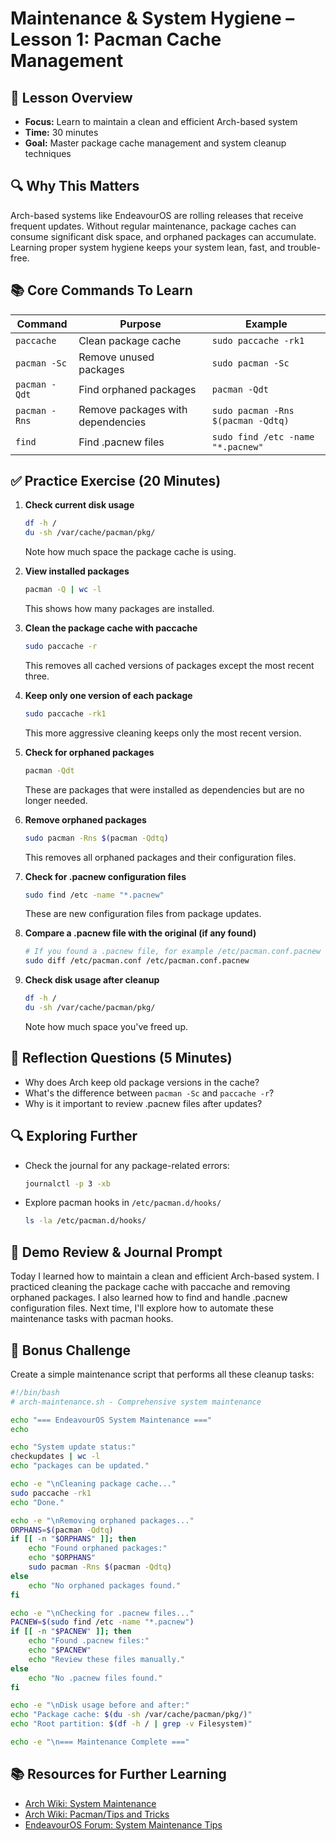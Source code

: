 # Maintenance & System Hygiene – Lesson 1: Pacman Cache Management

## 🔵 Lesson Overview
- **Focus:** Learn to maintain a clean and efficient Arch-based system
- **Time:** 30 minutes
- **Goal:** Master package cache management and system cleanup techniques

## 🔍 Why This Matters
Arch-based systems like EndeavourOS are rolling releases that receive frequent updates. Without regular maintenance, package caches can consume significant disk space, and orphaned packages can accumulate. Learning proper system hygiene keeps your system lean, fast, and trouble-free.

## 📚 Core Commands To Learn

| Command | Purpose | Example |
|---------|---------|---------|
| `paccache` | Clean package cache | `sudo paccache -rk1` |
| `pacman -Sc` | Remove unused packages | `sudo pacman -Sc` |
| `pacman -Qdt` | Find orphaned packages | `pacman -Qdt` |
| `pacman -Rns` | Remove packages with dependencies | `sudo pacman -Rns $(pacman -Qdtq)` |
| `find` | Find .pacnew files | `sudo find /etc -name "*.pacnew"` |

## ✅ Practice Exercise (20 Minutes)

1. **Check current disk usage**
   ```bash
   df -h /
   du -sh /var/cache/pacman/pkg/
   ```
   Note how much space the package cache is using.

2. **View installed packages**
   ```bash
   pacman -Q | wc -l
   ```
   This shows how many packages are installed.

3. **Clean the package cache with paccache**
   ```bash
   sudo paccache -r
   ```
   This removes all cached versions of packages except the most recent three.

4. **Keep only one version of each package**
   ```bash
   sudo paccache -rk1
   ```
   This more aggressive cleaning keeps only the most recent version.

5. **Check for orphaned packages**
   ```bash
   pacman -Qdt
   ```
   These are packages that were installed as dependencies but are no longer needed.

6. **Remove orphaned packages**
   ```bash
   sudo pacman -Rns $(pacman -Qdtq)
   ```
   This removes all orphaned packages and their configuration files.

7. **Check for .pacnew configuration files**
   ```bash
   sudo find /etc -name "*.pacnew"
   ```
   These are new configuration files from package updates.

8. **Compare a .pacnew file with the original (if any found)**
   ```bash
   # If you found a .pacnew file, for example /etc/pacman.conf.pacnew
   sudo diff /etc/pacman.conf /etc/pacman.conf.pacnew
   ```

9. **Check disk usage after cleanup**
   ```bash
   df -h /
   du -sh /var/cache/pacman/pkg/
   ```
   Note how much space you've freed up.

## 🧠 Reflection Questions (5 Minutes)
- Why does Arch keep old package versions in the cache?
- What's the difference between `pacman -Sc` and `paccache -r`?
- Why is it important to review .pacnew files after updates?

## 🔍 Exploring Further
- Check the journal for any package-related errors:
  ```bash
  journalctl -p 3 -xb
  ```
- Explore pacman hooks in `/etc/pacman.d/hooks/`
  ```bash
  ls -la /etc/pacman.d/hooks/
  ```

## 📝 Demo Review & Journal Prompt
Today I learned how to maintain a clean and efficient Arch-based system.
I practiced cleaning the package cache with paccache and removing orphaned packages.
I also learned how to find and handle .pacnew configuration files.
Next time, I'll explore how to automate these maintenance tasks with pacman hooks.

## 🌟 Bonus Challenge
Create a simple maintenance script that performs all these cleanup tasks:

```bash
#!/bin/bash
# arch-maintenance.sh - Comprehensive system maintenance

echo "=== EndeavourOS System Maintenance ==="
echo

echo "System update status:"
checkupdates | wc -l
echo "packages can be updated."

echo -e "\nCleaning package cache..."
sudo paccache -rk1
echo "Done."

echo -e "\nRemoving orphaned packages..."
ORPHANS=$(pacman -Qdtq)
if [[ -n "$ORPHANS" ]]; then
    echo "Found orphaned packages:"
    echo "$ORPHANS"
    sudo pacman -Rns $(pacman -Qdtq)
else
    echo "No orphaned packages found."
fi

echo -e "\nChecking for .pacnew files..."
PACNEW=$(sudo find /etc -name "*.pacnew")
if [[ -n "$PACNEW" ]]; then
    echo "Found .pacnew files:"
    echo "$PACNEW"
    echo "Review these files manually."
else
    echo "No .pacnew files found."
fi

echo -e "\nDisk usage before and after:"
echo "Package cache: $(du -sh /var/cache/pacman/pkg/)"
echo "Root partition: $(df -h / | grep -v Filesystem)"

echo -e "\n=== Maintenance Complete ==="
```

## 📚 Resources for Further Learning
- [Arch Wiki: System Maintenance](https://wiki.archlinux.org/title/System_maintenance)
- [Arch Wiki: Pacman/Tips and Tricks](https://wiki.archlinux.org/title/Pacman/Tips_and_tricks)
- [EndeavourOS Forum: System Maintenance Tips](https://forum.endeavouros.com/)
